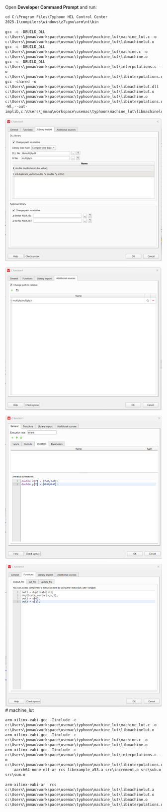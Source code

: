 

Open **Developer Command Prompt** and run:

   
    cd C:\Program Files\Typhoon HIL Control Center 2025.1\compilers\windows\z7\gnu\arm\nt\bin
    
    gcc -c -DBUILD_DLL c:\Users\jmmau\workspace\usemac\typhoon\machine_lut\machine_lut.c -o c:\Users\jmmau\workspace\usemac\typhoon\machine_lut\libmachinelut.o
    gcc -c -DBUILD_DLL c:\Users\jmmau\workspace\usemac\typhoon\machine_lut\machine.c -o c:\Users\jmmau\workspace\usemac\typhoon\machine_lut\libmachine.o
    gcc -c -DBUILD_DLL c:\Users\jmmau\workspace\usemac\typhoon\machine_lut\interpolations.c -o c:\Users\jmmau\workspace\usemac\typhoon\machine_lut\libinterpolations.o
    gcc -shared -o c:\Users\jmmau\workspace\usemac\typhoon\machine_lut\libmachinelut.dll c:\Users\jmmau\workspace\usemac\typhoon\machine_lut\libmachinelut.o c:\Users\jmmau\workspace\usemac\typhoon\machine_lut\libmachine.o c:\Users\jmmau\workspace\usemac\typhoon\machine_lut\libinterpolations.o -Wl,--out-implib,c:\Users\jmmau\workspace\usemac\typhoon\machine_lut\libmachinelut.a

 
 ![alt text](image-4.png)

![alt text](image-3.png)

![alt text](image-5.png)

![alt text](image-6.png)# machine_lut

    arm-xilinx-eabi-gcc -Iinclude -c c:\Users\jmmau\workspace\usemac\typhoon\machine_lut\machine_lut.c -o c:\Users\jmmau\workspace\usemac\typhoon\machine_lut\libmachinelut.o
    arm-xilinx-eabi-gcc -Iinclude -c c:\Users\jmmau\workspace\usemac\typhoon\machine_lut\machine.c -o c:\Users\jmmau\workspace\usemac\typhoon\machine_lut\libmachine.o
    arm-xilinx-eabi-gcc -Iinclude -c c:\Users\jmmau\workspace\usemac\typhoon\machine_lut\interpolations.c -o c:\Users\jmmau\workspace\usemac\typhoon\machine_lut\libinterpolations.o
        aarch64-none-elf-ar rcs libexample_a53.a src\increment.o src\sub.o src\sum.o

    arm-xilinx-eabi-ar  rcs c:\Users\jmmau\workspace\usemac\typhoon\machine_lut\libmachinelut.a c:\Users\jmmau\workspace\usemac\typhoon\machine_lut\libmachinelut.o c:\Users\jmmau\workspace\usemac\typhoon\machine_lut\libmachine.o c:\Users\jmmau\workspace\usemac\typhoon\machine_lut\libinterpolations.o 